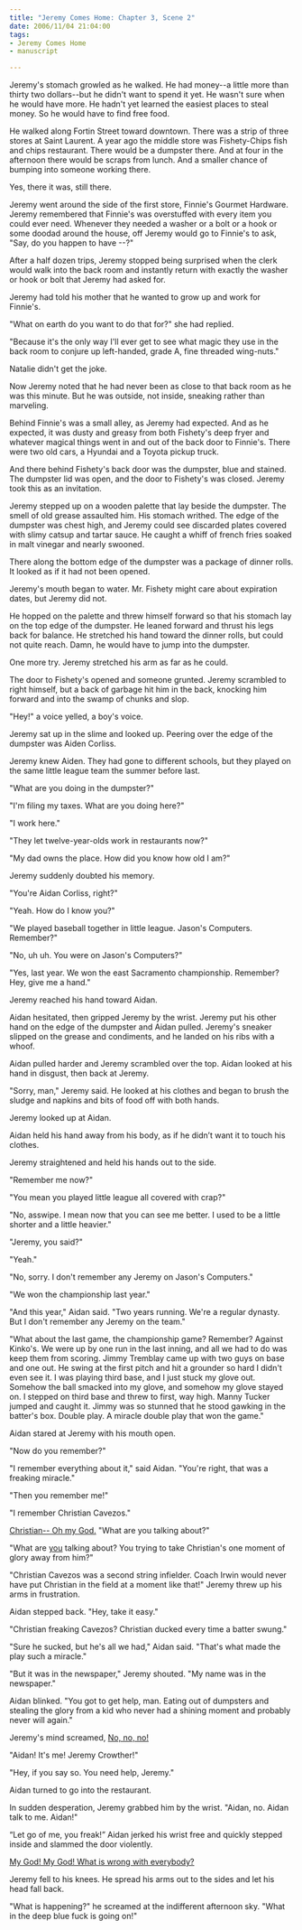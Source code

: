```yaml
--- 
title: "Jeremy Comes Home: Chapter 3, Scene 2"
date: 2006/11/04 21:04:00
tags: 
- Jeremy Comes Home
- manuscript

---
```


Jeremy's stomach growled as he walked.  He had money--a little more than thirty two dollars--but he didn't want to spend it yet.  He wasn't sure when he would have more.  He hadn't yet learned the easiest places to steal money.  So he would have to find free food.

He walked along Fortin Street toward downtown.  There was a strip of three stores at Saint Laurent.  A year ago the middle store was Fishety-Chips fish and chips restaurant.  There would be a dumpster there.  And at four in the afternoon there would be scraps from lunch.  And a smaller chance of bumping into someone working there.

Yes, there it was, still there.

Jeremy went around the side of the first store, Finnie's Gourmet Hardware.  Jeremy remembered that Finnie's was overstuffed with every item you could ever need.  Whenever they needed a washer or a bolt or a hook or some doodad around the house, off Jeremy would go to Finnie's to ask, "Say, do you happen to have --?"

After a half dozen trips, Jeremy stopped being surprised when the clerk would walk into the back room and instantly return with exactly the washer or hook or bolt that Jeremy had asked for.

Jeremy had told his mother that he wanted to grow up and work for Finnie's.

"What on earth do you want to do that for?" she had replied.

"Because it's the only way I'll ever get to see what magic they use in the back room to conjure up left-handed, grade A, fine threaded wing-nuts."

Natalie didn't get the joke.

Now Jeremy noted that he had never been as close to that back room as he was this minute.  But he was outside, not inside, sneaking rather than marveling.

Behind Finnie's was a small alley, as Jeremy had expected.  And as he expected, it was dusty and greasy from both Fishety's deep fryer and whatever magical things went in and out of the back door to Finnie's.  There were two old cars, a Hyundai and a Toyota pickup truck.

And there behind Fishety's back door was the dumpster, blue and stained.  The dumpster lid was open, and the door to Fishety's was closed.  Jeremy took this as an invitation.

Jeremy stepped up on a wooden palette that lay beside the dumpster.  The smell of old grease assaulted him.  His stomach writhed.  The edge of the dumpster was chest high, and Jeremy could see discarded plates covered with slimy catsup and tartar sauce.  He caught a whiff of french fries soaked in malt vinegar and nearly swooned.

There along the bottom edge of the dumpster was a package of dinner rolls.  It looked as if it had not been opened.

Jeremy's mouth began to water.  Mr. Fishety might care about expiration dates, but Jeremy did not.

He hopped on the palette and threw himself forward so that his stomach lay on the top edge of the dumpster.  He leaned forward and thrust his legs back for balance.  He stretched his hand toward the dinner rolls, but could not quite reach.  Damn, he would have to jump into the dumpster.

One more try.  Jeremy stretched his arm as far as he could.

The door to Fishety's opened and someone grunted.  Jeremy scrambled to right himself, but a back of garbage hit him in the back, knocking him forward and into the swamp of chunks and slop.

"Hey!" a voice yelled, a boy's voice.

Jeremy sat up in the slime and looked up.  Peering over the edge of the dumpster was Aiden Corliss.

Jeremy knew Aiden.  They had gone to different schools, but they played on the same little league team the summer before last.

"What are you doing in the dumpster?"

"I'm filing my taxes.  What are you doing here?"

"I work here."

"They let twelve-year-olds work in restaurants now?"

"My dad owns the place.  How did you know how old I am?"

Jeremy suddenly doubted his memory.

"You're Aidan Corliss, right?"

"Yeah.  How do I know you?"

"We played baseball together in little league.  Jason's Computers.  Remember?"

"No, uh uh.  You were on Jason's Computers?"

"Yes, last year.  We won the east Sacramento championship.  Remember?  Hey, give me a hand."

Jeremy reached his hand toward Aidan.

Aidan hesitated, then gripped Jeremy by the wrist.  Jeremy put his other hand on the edge of the dumpster and Aidan pulled.  Jeremy's sneaker slipped on the grease and condiments, and he landed on his ribs with a whoof.

Aidan pulled harder and Jeremy scrambled over the top.  Aidan looked at his hand in disgust, then back at Jeremy.

"Sorry, man," Jeremy said.  He looked at his clothes and began to brush the sludge and napkins and bits of food off with both hands.

Jeremy looked up at Aidan.

Aidan held his hand away from his body, as if he didn’t want it to touch his clothes.

Jeremy straightened and held his hands out to the side.

"Remember me now?"

"You mean you played little league all covered with crap?"

"No, asswipe.  I mean now that you can see me better.  I used to be a little shorter and a little heavier."

"Jeremy, you said?"

"Yeah."

"No, sorry.  I don't remember any Jeremy on Jason's Computers."

"We won the championship last year."

"And this year," Aidan said.  "Two years running.  We're a regular dynasty.  But I don't remember any Jeremy on the team."

"What about the last game, the championship game?  Remember?  Against Kinko's.  We were up by one run in the last inning, and all we had to do was keep them from scoring.  Jimmy Tremblay came up with two guys on base and one out.  He swing at the first pitch and hit a grounder so hard I didn't even see it.  I was playing third base, and I just stuck my glove out.  Somehow the ball smacked into my glove, and somehow my glove stayed on.  I stepped on third base and threw to first, way high.  Manny Tucker jumped and caught it.  Jimmy was so stunned that he stood gawking in the batter's box.  Double play.  A miracle double play that won the game."

Aidan stared at Jeremy with his mouth open.

"Now do you remember?"

"I remember everything about it," said Aidan.  "You're right, that was a freaking miracle."

"Then you remember me!"

"I remember Christian Cavezos."

<u>Christian--  Oh my God.</u>  "What are you talking about?"

"What are <u>you</u> talking about?  You trying to take Christian's one moment of glory away from him?"

"Christian Cavezos was a second string infielder.  Coach Irwin would never have put Christian in the field at a moment like that!"  Jeremy threw up his arms in frustration.

Aidan stepped back.  "Hey, take it easy."

"Christian freaking Cavezos?  Christian ducked every time a batter swung."

"Sure he sucked, but he's all we had," Aidan said.  "That's what made the play such a miracle."

"But it was in the newspaper," Jeremy shouted.  "My name was in the newspaper."

Aidan blinked.  "You got to get help, man.  Eating out of dumpsters and stealing the glory from a kid who never had a shining moment and probably never will again."

Jeremy's mind screamed, <u>No, no, no!</u>

"Aidan!  It's me!  Jeremy Crowther!"

"Hey, if you say so.  You need help, Jeremy."

Aidan turned to go into the restaurant.

In sudden desperation, Jeremy grabbed him by the wrist.  "Aidan, no.  Aidan talk to me.  Aidan!"

“Let go of me, you freak!”  Aidan jerked his wrist free and quickly stepped inside and slammed the door violently.

<u>My God!  My God!  What is wrong with everybody?</u>

Jeremy fell to his knees.  He spread his arms out to the sides and let his head fall back.

"What is happening?" he screamed at the indifferent afternoon sky.  "What in the deep blue fuck is going on!"

